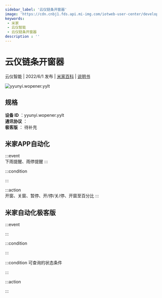```yaml
---
sidebar_label: '云仪链条开窗器'
image: 'https://cdn.cnbj1.fds.api.mi-img.com/iotweb-user-center/developer_1679048027094gQguQvka.png?GalaxyAccessKeyId=AKVGLQWBOVIRQ3XLEW&Expires=9223372036854775807&Signature=Xloopp/3pCialZroRXuxEvziePU='
keywords: 
 - 米家
 - 云仪智能
 - 云仪链条开窗器
description : ''
---
```

# 云仪链条开窗器

云仪智能 | 2022/6/1 发布 | [米家百科](https://home.mi.com/webapp/content/baike/product/index.html?model=yyunyi.wopener.yylt) | [说明书](https://home.mi.com/views/introduction.html?model=yyunyi.wopener.yylt&region=cn)

![yyunyi.wopener.yylt](https://cdn.cnbj1.fds.api.mi-img.com/iotweb-user-center/developer_1679048027094gQguQvka.png?GalaxyAccessKeyId=AKVGLQWBOVIRQ3XLEW&Expires=9223372036854775807&Signature=Xloopp/3pCialZroRXuxEvziePU=)

## 规格  
> 
**设备 ID** ：yyunyi.wopener.yylt  
**通讯协议** ：  
**极客版**  ： 待补充 


## 米家APP自动化  

:::event  
下雨提醒、雨停提醒
:::

:::condition  

:::

:::action   
开窗、关窗、暂停、开/停/关/停、开窗至百分比
:::

## 米家自动化极客版  

:::event  

:::

:::condition  

:::

:::condition 可查询的状态条件  

:::

:::action  

:::

        
